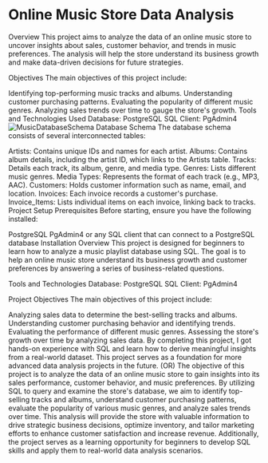 # Online Music Store Data Analysis
Overview
This project aims to analyze the data of an online music store to uncover insights about sales, customer behavior, and trends in music preferences. The analysis will help the store understand its business growth and make data-driven decisions for future strategies.

Objectives
The main objectives of this project include:

Identifying top-performing music tracks and albums.
Understanding customer purchasing patterns.
Evaluating the popularity of different music genres.
Analyzing sales trends over time to gauge the store's growth.
Tools and Technologies Used
Database: PostgreSQL
SQL Client: PgAdmin4
![MusicDatabaseSchema](https://github.com/user-attachments/assets/74767db7-7ff3-438b-a0b8-df812643d447)
Database Schema
The database schema consists of several interconnected tables:

Artists: Contains unique IDs and names for each artist.
Albums: Contains album details, including the artist ID, which links to the Artists table.
Tracks: Details each track, its album, genre, and media type.
Genres: Lists different music genres.
Media Types: Represents the format of each track (e.g., MP3, AAC).
Customers: Holds customer information such as name, email, and location.
Invoices: Each invoice records a customer's purchase.
Invoice_Items: Lists individual items on each invoice, linking back to tracks.
Project Setup
Prerequisites
Before starting, ensure you have the following installed:

PostgreSQL
PgAdmin4 or any SQL client that can connect to a PostgreSQL database
Installation
Overview
This project is designed for beginners to learn how to analyze a music playlist database using SQL. The goal is to help an online music store understand its business growth and customer preferences by answering a series of business-related questions.

Tools and Technologies
Database: PostgreSQL
SQL Client: PgAdmin4

Project Objectives
The main objectives of this project include:

Analyzing sales data to determine the best-selling tracks and albums.
Understanding customer purchasing behavior and identifying trends.
Evaluating the performance of different music genres.
Assessing the store's growth over time by analyzing sales data.
By completing this project, I got  hands-on experience with SQL and learn how to derive meaningful insights from a real-world dataset. This project serves as a foundation for more advanced data analysis projects in the future.
(OR)
The objective of this project is to analyze the data of an online music store to gain insights into its sales performance, customer behavior, and music preferences. By utilizing SQL to query and examine the store's database, we aim to identify top-selling tracks and albums, understand customer purchasing patterns, evaluate the popularity of various music genres, and analyze sales trends over time. This analysis will provide the store with valuable information to drive strategic business decisions, optimize inventory, and tailor marketing efforts to enhance customer satisfaction and increase revenue. Additionally, the project serves as a learning opportunity for beginners to develop SQL skills and apply them to real-world data analysis scenarios.
